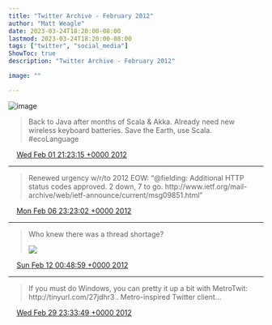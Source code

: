 ```yaml
---
title: "Twitter Archive - February 2012"
author: "Matt Weagle"
date: 2023-03-24T18:20:00-08:00
lastmod: 2023-03-24T18:20:00-08:00
tags: ["twitter", "social_media"]
ShowToc: true
description: "Twitter Archive - February 2012"

image: ""

---
```

![image](/sadtwitterbird3.jpg)

> Back to Java after months of Scala & Akka\.  Already need new wireless keyboard batteries\.  Save the Earth, use Scala\. \#ecoLanguage

<img src="./media/tweet.ico" width="12" /> [Wed Feb 01 21:23:15 +0000 2012](https://twitter.com/mweagle/status/164821136071331840)

----

> Renewed urgency w/r/to 2012 EOW: “@fielding: Additional HTTP status codes approved\.  2 down, 7 to go\. http://www\.ietf\.org/mail\-archive/web/ietf\-announce/current/msg09851\.html”

<img src="./media/tweet.ico" width="12" /> [Mon Feb 06 23:23:02 +0000 2012](https://twitter.com/mweagle/status/166663220696846336)

----

> Who knew there was a thread shortage?
>
> ![](../media/168496783075446785-Alae7nWCEAAk_Jm.jpg)

<img src="./media/tweet.ico" width="12" /> [Sun Feb 12 00:48:59 +0000 2012](https://twitter.com/mweagle/status/168496783075446785)

----

> If you must do Windows, you can pretty it up a bit with MetroTwit: http://tinyurl\.com/27jdhr3 \. Metro\-inspired Twitter client\.\.\.

<img src="./media/tweet.ico" width="12" /> [Wed Feb 29 23:33:49 +0000 2012](https://twitter.com/mweagle/status/175000853969780736)